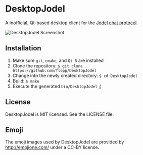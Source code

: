 # DesktopJodel

A inofficial, Qt-based desktop client for the [Jodel chat protocol](http://jodel-app.com/).

![DesktopJodel Screenshot](https://github.com/flopp/DesktopJodel/blob/master/screenshot.jpg)

## Installation

1. Make sure `git`, `cmake`, and `Qt 5` are installed
2. Clone the repository: `$ git clone https://github.com/flopp/DesktopJodel`
3. Change into the newly created directory: `$ cd DesktopJodel`
4. Build: `$ make`
5. Execute the generated `bin/DesktopJodel` ;)

## License
DesktopJodel is MIT licensed. See the LICENSE file.

## Emoji
The emoji images used by DesktopJodel are provided by http://emojione.com/ under a CC-BY license.
